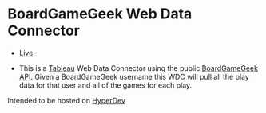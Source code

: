 # BoardGameGeek Web Data Connector
- [Live](https://garnet-viper.hyperdev.space/)

- This is a [Tableau](https://www.tableau.com/) Web Data Connector using the public [BoardGameGeek](https://boardgamegeek.com/) [API](https://boardgamegeek.com/wiki/page/BGG_XML_API2).
Given a BoardGameGeek username this WDC will pull all the play data for that user and all of the games for each play.

Intended to be hosted on [HyperDev](https://hyperdev.com/about/)